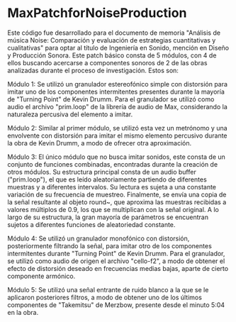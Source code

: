 # MaxPatchforNoiseProduction
Este código fue desarrollado para el documento de memoria "Análisis de música Noise: Comparación y evaluación de estrategias cuantitativas y cualitativas" para optar al título de Ingeniería en Sonido, mención en Diseño y Producción Sonora.
Este patch básico consta de 5 módulos, con 4 de ellos buscando acercarse a componentes sonoros de 2 de las obras analizadas durante el proceso de investigación. Estos son:

Módulo 1: Se utilizó un granulador estereofónico simple con distorsión para imitar uno de los componentes intermitentes presentes durante la mayoría de "Turning Point" de Kevin Drumm. Para el granulador se utilizó como audio el archivo "prim.loop" de la librería de audio de Max, considerando la naturaleza percusiva del elemento a imitar.

Módulo 2: Similar al primer módulo, se utilizó esta vez un metrónomo y una envolvente con distorsión para imitar el mismo elemento percusivo durante la obra de Kevin Drumm, a modo de ofrecer otra aproximación.

Módulo 3: El único módulo que no busca imitar sonidos, este consta de un conjunto de funciones combinadas, encontradas durante la creación de otros módulos. Su estructura principal consta de un audio buffer ("prim.loop"), el que es leído aleatoriamente partiendo de diferentes muestras y a diferentes intervalos. Su lectura es sujeta a una constante variación de su frecuencia de muestreo. Finalmente, se envía una copia de la señal resultante al objeto round~, que aproxima las muestras recibidas a valores múltiplos de 0.9, los que se multiplican con la señal original. A lo largo de su estructura, la gran mayoría de parámetros se encuentran sujetos a diferentes funciones de aleatoriedad constante.

Módulo 4: Se utilizó un granulador monofónico con distorsión, posteriormente filtrando la señal, para imitar otro de los componentes intermitentes durante "Turning Point" de Kevin Drumm. Para el granulador, se utilizó como audio de origen el archivo "cello-f2", a modo de obtener el efecto de distorsión deseado en frecuencias medias bajas, aparte de cierto componente armónico.

Módulo 5: Se utilizó una señal entrante de ruido blanco a la que se le aplicaron posteriores filtros, a modo de obtener uno de los últimos componentes de "Takemitsu" de Merzbow, presente desde el minuto 5:04 en la obra.

